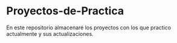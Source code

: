# Proyectos-de-Practica
En este repositorio almacenaré los proyectos con los que practico actualmente y sus actualizaciones.   
